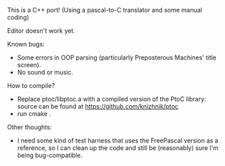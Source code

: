 This is a C++ port! (Using a pascal-to-C translator and some manual coding)

Editor doesn't work yet.

Known bugs:
- Some errors in OOP parsing (particularly Preposterous Machines' title screen).
- No sound or music.

How to compile?
- Replace ptoc/libptoc.a with a compiled version of the PtoC library: source can be found at https://github.com/knizhnik/ptoc
- run cmake .

Other thoughts:
- I need some kind of test harness that uses the FreePascal version as a reference, so I can clean up the code and still be (reasonably) sure I'm being bug-compatible.
